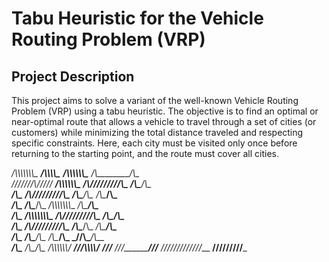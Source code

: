 # Tabu Heuristic for the Vehicle Routing Problem (VRP)

## Project Description

This project aims to solve a variant of the well-known Vehicle Routing Problem (VRP) using a tabu heuristic. The objective is to find an optimal or near-optimal route that allows a vehicle to travel through a set of cities (or customers) while minimizing the total distance traveled and respecting specific constraints. Here, each city must be visited only once before returning to the starting point, and the route must cover all cities.


__/\\\\\\\\\\\\\\\_        _____/\\\\\\\\\____        __/\\\\\\\\\\\\\___        __/\\\________/\\\_        
 _\///////\\\/////__        ___/\\\\\\\\\\\\\__        _\/\\\/////////\\\_        _\/\\\_______\/\\\_       
  _______\/\\\_______        __/\\\/////////\\\_        _\/\\\_______\/\\\_        _\/\\\_______\/\\\_      
   _______\/\\\_______        _\/\\\_______\/\\\_        _\/\\\\\\\\\\\\\\__        _\/\\\_______\/\\\_     
    _______\/\\\_______        _\/\\\\\\\\\\\\\\\_        _\/\\\/////////\\\_        _\/\\\_______\/\\\_    
     _______\/\\\_______        _\/\\\/////////\\\_        _\/\\\_______\/\\\_        _\/\\\_______\/\\\_   
      _______\/\\\_______        _\/\\\_______\/\\\_        _\/\\\_______\/\\\_        _\//\\\______/\\\__  
       _______\/\\\_______        _\/\\\_______\/\\\_        _\/\\\\\\\\\\\\\/__        __\///\\\\\\\\\/___ 
        _______\///________        _\///________\///__        _\/////////////____        ____\/////////_____

